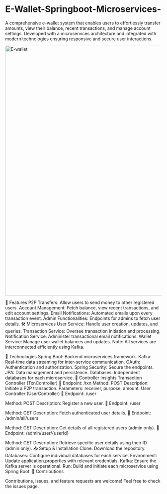 # E-Wallet-Springboot-Microservices-

A comprehensive e-wallet system that enables users to effortlessly transfer amounts, view their balance, recent transactions, and manage account settings. Developed with a microservices architecture and integrated with modern technologies ensuring responsive and secure user interactions.

<img width="803" alt="E-wallet" src="https://github.com/ritesh-works/E-Wallet-Springboot-Microservices-/assets/116880840/8fafe203-837e-4a74-8fc6-28993fb95e2c">

🚀 Features
P2P Transfers: Allow users to send money to other registered users.
Account Management: Fetch balance, view recent transactions, and edit account settings.
Email Notifications: Automated emails upon every transaction event.
Admin Functionalities: Endpoints for admins to fetch user details.
🛠️ Microservices
User Service: Handle user creation, updates, and queries.
Transaction Service: Oversee transaction initiation and processing.
Notification Service: Administer transactional email notifications.
Wallet Service: Manage user wallet balances and updates.
Note: All services are interconnected efficiently using Kafka.

🔧 Technologies
Spring Boot: Backend microservices framework.
Kafka: Real-time data streaming for inter-service communication.
OAuth: Authentication and authorization.
Spring Security: Secure the endpoints.
JPA: Data management and persistence.
Databases: Independent databases for each microservice.
📌 Controller Insights
Transaction Controller (TxnController)
🔗 Endpoint: /txn
Method: POST
Description: Initiate a P2P transaction.
Parameters: receiver, purpose, amount.
User Controller (UserController)
🔗 Endpoint: /user

Method: POST
Description: Register a new user.
🔗 Endpoint: /user

Method: GET
Description: Fetch authenticated user details.
🔗 Endpoint: /admin/all/users

Method: GET
Description: Get details of all registered users (admin only).
🔗 Endpoint: /admin/user/{userId}

Method: GET
Description: Retrieve specific user details using their ID (admin only).
📥 Setup & Installation
Clone: Download the repository.
Databases: Configure individual databases for each service.
Environment: Update application.properties with relevant credentials.
Kafka: Ensure the Kafka server is operational.
Run: Build and initiate each microservice using Spring Boot.
🤝 Contributions

Contributions, issues, and feature requests are welcome! Feel free to check the issues page.
